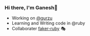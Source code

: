 ### Hi there, I'm Ganesh👋



- Working on [@gurzu](https://github.com/GurzuInc)
- Learning and Writing code in @ruby
- Collaborater [faker-ruby](https://github.com/faker-ruby/faker) 🎭

<!--
**gkunwar/gkunwar** is a ✨ _special_ ✨ repository because its `README.md` (this file) appears on your GitHub profile.

Here are some ideas to get you started:

- 🤔 I’m looking for help with ...
- 💬 Ask me about ...
- 📫 How to reach me: ...
- 😄 Pronouns: ...
- ⚡ Fun fact: ...
-->
